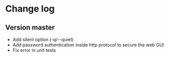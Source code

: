 Change log
==========

Version master
--------------

 - Add silent option (-q/--quiet)
 - Add password authentication inside http protocol to secure the web GUI
 - Fix error in unit tests
